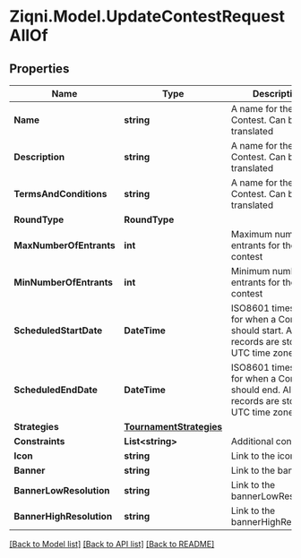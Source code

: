 
# Ziqni.Model.UpdateContestRequestAllOf

## Properties

Name | Type | Description | Notes
------------ | ------------- | ------------- | -------------
**Name** | **string** | A name for the Contest. Can be translated | [optional] 
**Description** | **string** | A name for the Contest. Can be translated | [optional] 
**TermsAndConditions** | **string** | A name for the Contest. Can be translated | [optional] 
**RoundType** | **RoundType** |  | [optional] 
**MaxNumberOfEntrants** | **int** | Maximum number of entrants for the contest | [optional] 
**MinNumberOfEntrants** | **int** | Minimum number of entrants for the contest | [optional] 
**ScheduledStartDate** | **DateTime** | ISO8601 timestamp for when a Contest should start. All records are stored in UTC time zone | [optional] 
**ScheduledEndDate** | **DateTime** | ISO8601 timestamp for when a Contest should end. All records are stored in UTC time zone | [optional] 
**Strategies** | [**TournamentStrategies**](TournamentStrategies.md) |  | [optional] 
**Constraints** | **List&lt;string&gt;** | Additional constraints | [optional] 
**Icon** | **string** | Link to the icon | [optional] 
**Banner** | **string** | Link to the banner | [optional] 
**BannerLowResolution** | **string** | Link to the bannerLowResolution | [optional] 
**BannerHighResolution** | **string** | Link to the bannerHighResolution | [optional] 

[[Back to Model list]](../README.md#documentation-for-models)
[[Back to API list]](../README.md#documentation-for-api-endpoints)
[[Back to README]](../README.md)

